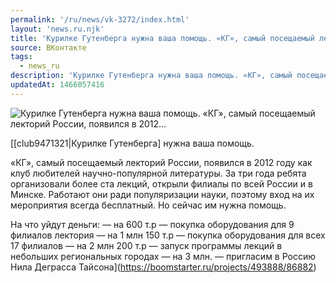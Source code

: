 ```yaml
---
permalink: '/ru/news/vk-3272/index.html'
layout: 'news.ru.njk'
title: 'Курилке Гутенберга нужна ваша помощь. «КГ», самый посещаемый лекторий России, появился в 2012'
source: ВКонтакте
tags:
  - news_ru
description: 'Курилке Гутенберга нужна ваша помощь. «КГ», самый посещаемый лекторий России, появился в 2012…'
updatedAt: 1466057416
---
```

![Курилке Гутенберга нужна ваша помощь. «КГ», самый посещаемый лекторий России, появился в 2012…](https://sun9-42.userapi.com/c636322/v636322418/11320/5Us97pjgbrU.jpg)

[[club9471321|Курилке Гутенберга] нужна ваша помощь.

«КГ», самый посещаемый лекторий России, появился в 2012 году как клуб любителей научно-популярной литературы. За три года ребята организовали более ста лекций, открыли филиалы по всей России и в Минске. Работают они ради популяризации науки, поэтому вход на их мероприятия всегда бесплатный. Но сейчас им нужна помощь.

На что уйдут деньги:
— на 600 т.р — покупка оборудования для 9 филиалов лектория
— на 1 млн 150 т.р — покупка оборудования для всех 17 филиалов
— на 2 млн 200 т.р — запуск программы лекций в небольших региональных городах
— на 3 млн. — пригласим в Россию Нила Деграсса Тайсона](https://boomstarter.ru/projects/493888/86882)
